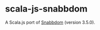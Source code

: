 # scala-js-snabbdom

A Scala.js port of [Snabbdom](https://github.com/snabbdom/snabbdom) (version 3.5.0).
